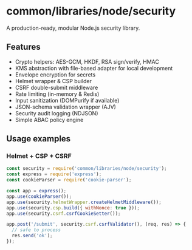 # common/libraries/node/security

A production-ready, modular Node.js security library.

## Features
- Crypto helpers: AES-GCM, HKDF, RSA sign/verify, HMAC
- KMS abstraction with file-based adapter for local development
- Envelope encryption for secrets
- Helmet wrapper & CSP builder
- CSRF double-submit middleware
- Rate limiting (in-memory & Redis)
- Input sanitization (DOMPurify if available)
- JSON-schema validation wrapper (AJV)
- Security audit logging (NDJSON)
- Simple ABAC policy engine

## Usage examples

### Helmet + CSP + CSRF
```js
const security = require('common/libraries/node/security');
const express = require('express');
const cookieParser = require('cookie-parser');

const app = express();
app.use(cookieParser());
app.use(security.helmetWrapper.createHelmetMiddleware());
app.use(security.csp.build({ withNonce: true }));
app.use(security.csrf.csrfCookieSetter());

app.post('/submit', security.csrf.csrfValidator(), (req, res) => {
  // safe to process
  res.send('ok');
});

